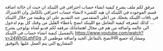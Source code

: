 مرفق لكم ملف يشرح كيفية انشاء حساب احترافي في اللينكد ان حيث ان خاانة اضافه قسم الموجوده في اللينكد ان هيه كلشيء لانشاء حساب احترافي بالكامل وان الاشتراك 
في باقات اللينكد يجعلك من اعلى المتقدمين عند التقديم على اي وظيفة من خلال اللينكد ... كذلك لمعرفة كيفية التعامل مع اللينكد انصح باعطاء القليل من وقتك كل يوم لدخول الى عالمه واضافه
من هم في مجال اهتماماتك 
مرفقه لكم فديو لقناة نولوجي يشرح بالتفصيل كيفية انشاء حساب في اللينكد 
https://www.youtube.com/watch?v=24WhGLqhFDg
انصح بالتفاعل الجيد واضافة موظفين الHR ومشاركة جميع المشاريع التي يتم العمل عليها بالتوفيق 
